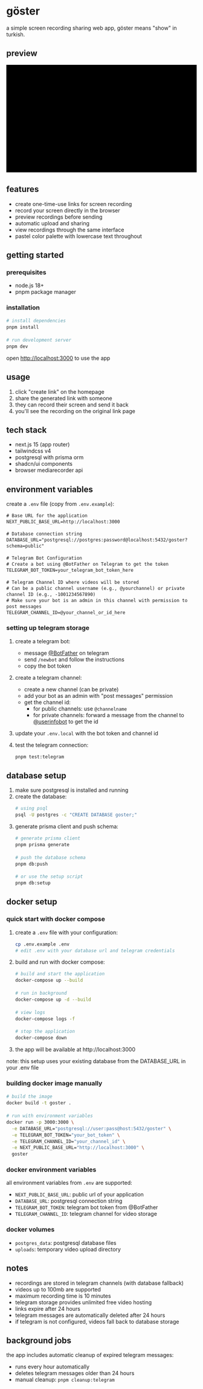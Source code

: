 # göster

a simple screen recording sharing web app, göster means "show" in turkish.

## preview

<p align="center">
  <img src="https://raw.githubusercontent.com/byigitt/goster/refs/heads/main/images/goster-demo.gif" />
</p>

## features

- create one-time-use links for screen recording
- record your screen directly in the browser
- preview recordings before sending
- automatic upload and sharing
- view recordings through the same interface
- pastel color palette with lowercase text throughout

## getting started

### prerequisites

- node.js 18+
- pnpm package manager

### installation

```bash
# install dependencies
pnpm install

# run development server
pnpm dev
```

open [http://localhost:3000](http://localhost:3000) to use the app

## usage

1. click "create link" on the homepage
2. share the generated link with someone
3. they can record their screen and send it back
4. you'll see the recording on the original link page

## tech stack

- next.js 15 (app router)
- tailwindcss v4
- postgresql with prisma orm
- shadcn/ui components
- browser mediarecorder api

## environment variables

create a `.env` file (copy from `.env.example`):

```
# Base URL for the application
NEXT_PUBLIC_BASE_URL=http://localhost:3000

# Database connection string
DATABASE_URL="postgresql://postgres:password@localhost:5432/goster?schema=public"

# Telegram Bot Configuration
# Create a bot using @BotFather on Telegram to get the token
TELEGRAM_BOT_TOKEN=your_telegram_bot_token_here

# Telegram Channel ID where videos will be stored
# Can be a public channel username (e.g., @yourchannel) or private channel ID (e.g., -1001234567890)
# Make sure your bot is an admin in this channel with permission to post messages
TELEGRAM_CHANNEL_ID=@your_channel_or_id_here
```

### setting up telegram storage

1. create a telegram bot:
   - message [@BotFather](https://t.me/botfather) on telegram
   - send `/newbot` and follow the instructions
   - copy the bot token

2. create a telegram channel:
   - create a new channel (can be private)
   - add your bot as an admin with "post messages" permission
   - get the channel id:
     - for public channels: use `@channelname`
     - for private channels: forward a message from the channel to [@userinfobot](https://t.me/userinfobot) to get the id

3. update your `.env.local` with the bot token and channel id

4. test the telegram connection:
   ```bash
   pnpm test:telegram
   ```

## database setup

1. make sure postgresql is installed and running
2. create the database:
   ```bash
   # using psql
   psql -U postgres -c "CREATE DATABASE goster;"
   ```
3. generate prisma client and push schema:
   ```bash
   # generate prisma client
   pnpm prisma generate
   
   # push the database schema
   pnpm db:push
   
   # or use the setup script
   pnpm db:setup
   ```

## docker setup

### quick start with docker compose

1. create a `.env` file with your configuration:
   ```bash
   cp .env.example .env
   # edit .env with your database url and telegram credentials
   ```

2. build and run with docker compose:
   ```bash
   # build and start the application
   docker-compose up --build

   # run in background
   docker-compose up -d --build

   # view logs
   docker-compose logs -f

   # stop the application
   docker-compose down
   ```

3. the app will be available at http://localhost:3000

note: this setup uses your existing database from the DATABASE_URL in your .env file

### building docker image manually

```bash
# build the image
docker build -t goster .

# run with environment variables
docker run -p 3000:3000 \
  -e DATABASE_URL="postgresql://user:pass@host:5432/goster" \
  -e TELEGRAM_BOT_TOKEN="your_bot_token" \
  -e TELEGRAM_CHANNEL_ID="your_channel_id" \
  -e NEXT_PUBLIC_BASE_URL="http://localhost:3000" \
  goster
```

### docker environment variables

all environment variables from `.env` are supported:

- `NEXT_PUBLIC_BASE_URL`: public url of your application
- `DATABASE_URL`: postgresql connection string
- `TELEGRAM_BOT_TOKEN`: telegram bot token from @BotFather
- `TELEGRAM_CHANNEL_ID`: telegram channel for video storage

### docker volumes

- `postgres_data`: postgresql database files
- `uploads`: temporary video upload directory

## notes

- recordings are stored in telegram channels (with database fallback)
- videos up to 100mb are supported
- maximum recording time is 10 minutes
- telegram storage provides unlimited free video hosting
- links expire after 24 hours
- telegram messages are automatically deleted after 24 hours
- if telegram is not configured, videos fall back to database storage

## background jobs

the app includes automatic cleanup of expired telegram messages:
- runs every hour automatically
- deletes telegram messages older than 24 hours
- manual cleanup: `pnpm cleanup:telegram`